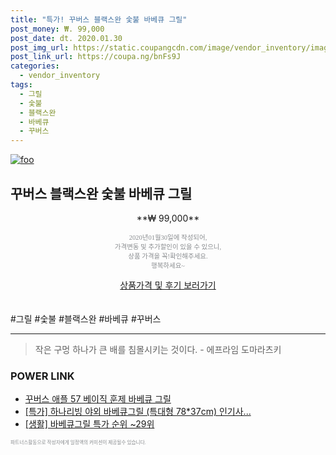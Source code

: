 ```yaml
--- 
title: "특가! 꾸버스 블랙스완 숯불 바베큐 그릴" 
post_money: ₩. 99,000 
post_date: dt. 2020.01.30 
post_img_url: https://static.coupangcdn.com/image/vendor_inventory/images/2018/10/15/11/7/da57bc26-9893-4c27-821b-6e2d37be5ebc.jpg 
post_link_url: https://coupa.ng/bnFs9J 
categories: 
  - vendor_inventory 
tags: 
  - 그릴 
  - 숯불 
  - 블랙스완 
  - 바베큐 
  - 꾸버스 
--- 
```

[![foo](https://static.coupangcdn.com/image/vendor_inventory/images/2018/10/15/11/7/da57bc26-9893-4c27-821b-6e2d37be5ebc.jpg)](https://coupa.ng/bnFs9J) 

## 꾸버스 블랙스완 숯불 바베큐 그릴 
<p style="text-align: center;">**₩ 99,000**</p> 
<p style="text-align: center;"><span style="color: #898c8f; font-family: Georgia,Times,serif; font-size: 0.75em;">2020년01월30일에 작성되어, <br>가격변동 및 추가할인이 있을 수 있으니,<br> 상품 가격을 꼭!확인해주세요.<br>행복하세요~</span> 
</p>	 
<div markdown="0" style="text-align: center;"><a href="https://coupa.ng/bnFs9J" class="btn btn--success">상품가격 및 후기 보러가기</a></div> 
<br><br> 
  #그릴 #숯불 #블랙스완 #바베큐 #꾸버스 
<hr> 

> 작은 구멍 하나가 큰 배를 침몰시키는 것이다. - 에프라임 도마라츠키 


### POWER LINK

* <a href="https://blog.naver.com/fasyy4321/221789775927" target="_blank">꾸버스 애플 57 베이직 훈제 바베큐 그릴</a>
* <a href="https://blog.naver.com/santokki14/221789673166" target="_blank">[특가] 하나리빙 야외 바베큐그릴 (특대형 78*37cm) 인기사...</a>
* <a href="https://blog.naver.com/sakai111/221789624056" target="_blank"> [생활] 바베큐그릴 특가 순위 ~29위</a>

<span style="color: #898c8f; font-family: Georgia,Times,serif; font-size: 0.55em;">파트너스활동으로 작성자에게 일정액의 커미션이 제공될수 있습니다.</span> 
